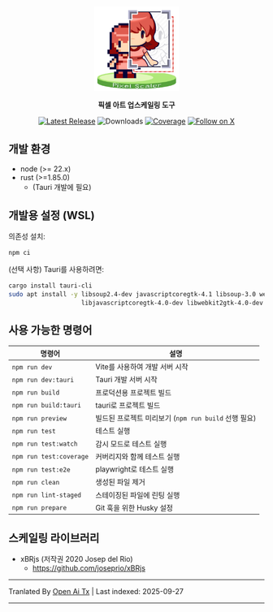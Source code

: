 <div align="center">  
  <a href="https://irokaru.github.io/pixel-scaler/">
    <img src="https://raw.githubusercontent.com/irokaru/pixel-scaler/master/./public/logo.png" width="33%" alt="Pixel Scaler Logo"/>
  </a>
  <p><b>픽셀 아트 업스케일링 도구</b></p>

  <!-- Badges -->
  <p>
    <a href="https://github.com/irokaru/pixel-scaler/releases/latest"><img src="https://img.shields.io/github/v/release/irokaru/pixel-scaler.svg?style=for-the-badge" alt="Latest Release"/></a>
    <img src="https://img.shields.io/github/downloads/irokaru/pixel-scaler/total?style=for-the-badge" alt="Downloads"/>
    <a href="https://app.codecov.io/gh/irokaru/pixel-scaler/tree/master"><img src="https://img.shields.io/codecov/c/github/irokaru/pixel-scaler?style=for-the-badge" alt="Coverage"/></a>
    <a href="https://x.com/IroKaru"><img src="https://img.shields.io/twitter/follow/irokaru?style=for-the-badge" alt="Follow on X"/></a>
  </p>
</div>

## 개발 환경

* node (>= 22.x)
* rust (>=1.85.0)
  * (Tauri 개발에 필요)

## 개발용 설정 (WSL)

의존성 설치:

```sh
npm ci
```
(선택 사항) Tauri를 사용하려면:


```sh
cargo install tauri-cli
sudo apt install -y libsoup2.4-dev javascriptcoregtk-4.1 libsoup-3.0 webkit2gtk-4.1 \
                    libjavascriptcoregtk-4.0-dev libwebkit2gtk-4.0-dev librsvg2-dev
```
## 사용 가능한 명령어

| 명령어                   | 설명                                                        |
|-------------------------|------------------------------------------------------------|
| `npm run dev`           | Vite를 사용하여 개발 서버 시작                              |
| `npm run dev:tauri`     | Tauri 개발 서버 시작                                        |
| `npm run build`         | 프로덕션용 프로젝트 빌드                                   |
| `npm run build:tauri`   | tauri로 프로젝트 빌드                                      |
| `npm run preview`       | 빌드된 프로젝트 미리보기 (`npm run build` 선행 필요)       |
| `npm run test`          | 테스트 실행                                               |
| `npm run test:watch`    | 감시 모드로 테스트 실행                                    |
| `npm run test:coverage` | 커버리지와 함께 테스트 실행                                |
| `npm run test:e2e`      | playwright로 테스트 실행                                  |
| `npm run clean`         | 생성된 파일 제거                                          |
| `npm run lint-staged`   | 스테이징된 파일에 린팅 실행                               |
| `npm run prepare`       | Git 훅을 위한 Husky 설정                                  |

## 스케일링 라이브러리

* xBRjs (저작권 2020 Josep del Rio)
  * https://github.com/joseprio/xBRjs




---


Tranlated By [Open Ai Tx](https://github.com/OpenAiTx/OpenAiTx) | Last indexed: 2025-09-27


---